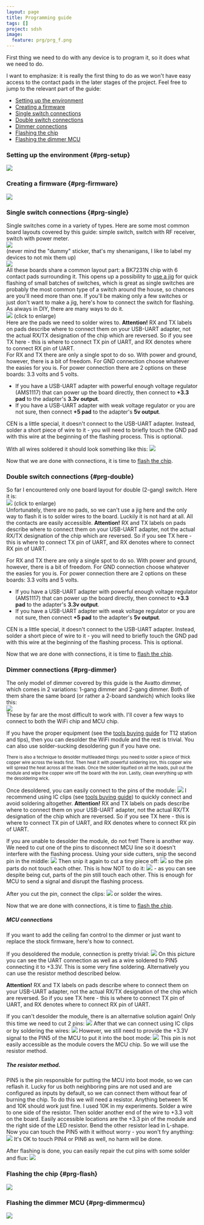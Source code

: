 ```yaml
---
layout: page
title: Programming guide
tags: []
project: sdsh
image:
  feature: prg/prg_f.png
---
```


First thing we need to do with any device is to program it, so it does what we need to do.

I want to emphasize: it is really the first thing to do as we won't have easy access to the contact pads in the later stages of the project.
Feel free to jump to the relevant part of the guide:
- [Setting up the environment](#prg-setup)
- [Creating a firmware](#prg-firmware)
- [Single switch connections](#prg-single)
- [Double switch connections](#prg-double)
- [Dimmer connections](#prg-dimmer)
- [Flashing the chip](#prg-flash)
- [Flashing the dimmer MCU](#prg-dimmermcu)

### Setting up the environment {#prg-setup}

![](/images/under-construction.png)

### Creating a firmware {#prg-firmware}

![](/images/under-construction.png)

### Single switch connections {#prg-single}

Single switches come in a variety of types.
Here are some most common board layouts covered by this guide: simple switch, switch with RF receiver, switch with power meter.<br/>
![](/images/prg/sw1-boardsa.jpg)<br/>
(never mind the "dummy" sticker, that's my shenanigans, I like to label my devices to not mix them up)<br/>
![](/images/prg/sw1-boardsb.jpg)<br/>
All these boards share a common layout part: a BK7231N chip with 6 contact pads surrounding it.
This opens up a possibility to [use a jig](/sdsh/pogopinjig) for quick flashing of small batches of switches, which is great as single switches are probably the most common type of a switch around the house, so chances are you'll need more than one.
If you'll be making only a few switches or just don't want to make a jig, here's how to connect the switch for flashing.
As always in DIY, there are many ways to do it.<br/>
[![](/images/prg/sw1-pads_t.jpg)](/images/prg/sw1-pads.jpg) (click to enlarge)<br/>
Here are the pads we need to solder wires to.
**Attention!** RX and TX labels on pads describe where to connect them on your USB-UART adapter, not the actual RX/TX designation of the chip which are reversed. So if you see TX here - this is where to connect TX pin of UART, and RX denotes where to connect RX pin of UART.<br/>
For RX and TX there are only a single spot to do so. With power and ground, however, there is a bit of freedom.
For GND connection choose whatever the easies for you is.
For power connection there are 2 options on these boards: 3.3 volts and 5 volts.

- If you have a USB-UART adapter with powerful enough voltage regulator (AMS1117) that can power up the board directly, then connect to **+3.3 pad** to the adapter's **3.3v output**.
- If you have a USB-UART adapter with weak voltage regulator or you are not sure, then connect **+5 pad** to the adapter's **5v output**.

CEN is a little special, it doesn't connect to the USB-UART adapter.
Instead, solder a short piece of wire to it - you will need to briefly touch the GND pad with this wire at the beginning of the flashing process. This is optional.

With all wires soldered it should look something like this: [![](/images/prg/sw1-wired_t.jpg)](/images/prg/sw1-wired.jpg)

Now that we are done with connections, it is time to [flash the chip](#prg_flash).


### Double switch connections {#prg-double}

So far I encountered only one board layout for double (2-gang) switch. Here it is:<br />
[![](/images/prg/sw2_t.jpg)](/images/prg/sw2.jpg) (click to enlarge)<br/>
Unfortunately, there are no pads, so we can't use a jig here and the only way to flash it is to solder wires to the board.
Luckily it is not hard at all. All the contacts are easily accessible.
**Attention!** RX and TX labels on pads describe where to connect them on your USB-UART adapter, not the actual RX/TX designation of the chip which are reversed. So if you see TX here - this is where to connect TX pin of UART, and RX denotes where to connect RX pin of UART.<br/>

For RX and TX there are only a single spot to do so. With power and ground, however, there is a bit of freedom.
For GND connection choose whatever the easies for you is.
For power connection there are 2 options on these boards: 3.3 volts and 5 volts.

- If you have a USB-UART adapter with powerful enough voltage regulator (AMS1117) that can power up the board directly, then connect to **+3.3 pad** to the adapter's **3.3v output**.
- If you have a USB-UART adapter with weak voltage regulator or you are not sure, then connect **+5 pad** to the adapter's **5v output**.

CEN is a little special, it doesn't connect to the USB-UART adapter.
Instead, solder a short piece of wire to it - you will need to briefly touch the GND pad with this wire at the beginning of the flashing process. This is optional.

Now that we are done with connections, it is time to [flash the chip](#prg_flash).


### Dimmer connections {#prg-dimmer}

The only model of dimmer covered by this guide is the Avatto dimmer, which comes in 2 variations: 1-gang dimmer and 2-gang dimmer.
Both of them share the same board (or rather a 2-board sandwich) which looks like this:<br/>
![](/images/prg/dimmer-board.jpg)<br/>
These by far are the most difficult to work with. I'll cover a few ways to connect to both the WiFi chip and MCU chip.

If you have the proper equipment (see the [tools buying guide](/sdsh/buytools) for T12 station and tips), then you can desolder the WiFi module and the rest is trivial.
You can also use solder-sucking desoldering gun if you have one.
<div style="font-size: 0.8em">
There is also a technique to desolder multileaded things: you need to solder a piece of thick copper wire across the leads first.
Then heat it with powerful soldering iron, this copper wire will spread the heat across all the leads.
Once the solder liquified on all the leads, pull out the module and wipe the copper wire off the board with the iron.
Lastly, clean everything up with the desoldering wick.
</div>

Once desoldered, you can easily connect to the pins of the module: [![](/images/prg/dimmerd-connect_t.jpg)](/images/prg/dimmerd-connect.jpg)
I recommend using IC clips (see [tools buying guide](/sdsh/buytools)) to quickly connect and avoid soldering altogether.
**Attention!** RX and TX labels on pads describe where to connect them on your USB-UART adapter, not the actual RX/TX designation of the chip which are reversed. So if you see TX here - this is where to connect TX pin of UART, and RX denotes where to connect RX pin of UART.<br/>

If you are unable to desolder the module, do not fret! There is another way.
We need to cut one of the pins to disconnect MCU line so it doesn't interfere with the flashing process.
Using your side cutters, snip the second pin in the middle: [![](/images/prg/dimmer-cut_t.jpg)](/images/prg/dimmer-cut.jpg)
Then snip it again to cut a tiny piece off: [![](/images/prg/dimmer-cut1_t.jpg)](/images/prg/dimmer-cut1.jpg) so the pin parts do not touch each other.
This is how NOT to do it: [![](/images/prg/dimmer-cut1w_t.jpg)](/images/prg/dimmer-cut1w.jpg) - as you can see despite being cut, parts of the pin still touch each other.
This is enough for MCU to send a signal and disrupt the flashing process.

After you cut the pin, connect the clips: [![](/images/prg/dimmer-connect_t.jpg)](/images/prg/dimmer-connect.jpg) or solder the wires.

Now that we are done with connections, it is time to [flash the chip](#prg_flash).

##### MCU connections

If you want to add the ceiling fan control to the dimmer or just want to replace the stock firmware, here's how to connect.

If you desoldered the module, connection is pretty trivial: [![](/images/prg/dimmerd-mcu-connect_t.jpg)](/images/prg/dimmerd-mcu-connect.jpg)
On this picture you can see the UART connection as well as a wire soldered to PIN5 connecting it to +3.3V. This is some very fine soldering.
Alternatively you can use the resistor method described below.

**Attention!** RX and TX labels on pads describe where to connect them on your USB-UART adapter, not the actual RX/TX designation of the chip which are reversed. So if you see TX here - this is where to connect TX pin of UART, and RX denotes where to connect RX pin of UART.<br/>

If you can't desolder the module, there is an alternative solution again!
Only this time we need to cut 2 pins: [![](/images/prg/dimmer-cut2_t.jpg)](/images/prg/dimmer-cut2.jpg)
After that we can connect using IC clips or by soldering the wires: [![](/images/prg/dimmer-mcu-connect_t.jpg)](/images/prg/dimmer-mcu-connect.jpg)
However, we still need to provide the +3.3V signal to the PIN5 of the MCU to put it into the boot mode: [![](/images/prg/dimmer-mcu-pin5_t.jpg)](/images/prg/dimmer-mcu-pin5.jpg)
This pin is not easily accessible as the module covers the MCU chip. So we will use the resistor method.

##### The resistor method.

PIN5 is the pin responsible for putting the MCU into boot mode, so we can reflash it.
Lucky for us both neighboring pins are not used and are configured as inputs by default, so we can connect them without fear of burning the chip.
To do this we will need a resistor. Anything between 1K and 10K should work just fine. I used 10K in my experiments.
Solder a wire to one side of the resistor. Then solder another end of the wire to +3.3 volt on the board.
Easily accessible locations are the +3.3 pin of the module and the right side of the LED resistor. Bend the other resistor lead in L-shape.
Now you can touch the PIN5 with it without worry - you won't fry anything: [![](/images/prg/dimmer-mcu-boot_t.jpg)](/images/prg/dimmer-mcu-boot.jpg)
It's OK to touch PIN4 or PIN6 as well, no harm will be done.

After flashing is done, you can easily repair the cut pins with some solder and flux:
[![](/images/prg/dimmer-repaired_t.jpg)](/images/prg/dimmer-repaired.jpg)


### Flashing the chip {#prg-flash}


![](/images/under-construction.png)


### Flashing the dimmer MCU {#prg-dimmermcu}

![](/images/under-construction.png)

